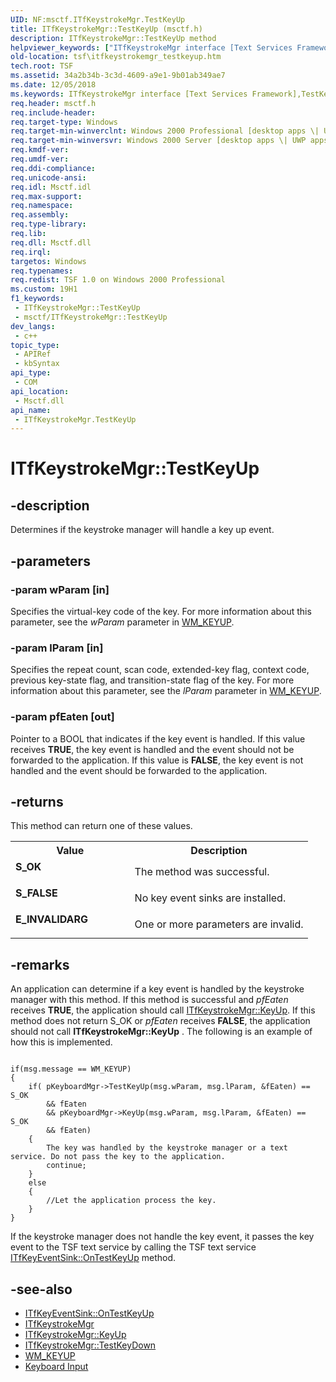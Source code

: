```yaml
---
UID: NF:msctf.ITfKeystrokeMgr.TestKeyUp
title: ITfKeystrokeMgr::TestKeyUp (msctf.h)
description: ITfKeystrokeMgr::TestKeyUp method
helpviewer_keywords: ["ITfKeystrokeMgr interface [Text Services Framework]","TestKeyUp method","ITfKeystrokeMgr.TestKeyUp","ITfKeystrokeMgr::TestKeyUp","TestKeyUp","TestKeyUp method [Text Services Framework]","TestKeyUp method [Text Services Framework]","ITfKeystrokeMgr interface","_tsf_itfkeystrokemgr_testkeyup_ref","msctf/ITfKeystrokeMgr::TestKeyUp","tsf.itfkeystrokemgr_testkeyup"]
old-location: tsf\itfkeystrokemgr_testkeyup.htm
tech.root: TSF
ms.assetid: 34a2b34b-3c3d-4609-a9e1-9b01ab349ae7
ms.date: 12/05/2018
ms.keywords: ITfKeystrokeMgr interface [Text Services Framework],TestKeyUp method, ITfKeystrokeMgr.TestKeyUp, ITfKeystrokeMgr::TestKeyUp, TestKeyUp, TestKeyUp method [Text Services Framework], TestKeyUp method [Text Services Framework],ITfKeystrokeMgr interface, _tsf_itfkeystrokemgr_testkeyup_ref, msctf/ITfKeystrokeMgr::TestKeyUp, tsf.itfkeystrokemgr_testkeyup
req.header: msctf.h
req.include-header: 
req.target-type: Windows
req.target-min-winverclnt: Windows 2000 Professional [desktop apps \| UWP apps]
req.target-min-winversvr: Windows 2000 Server [desktop apps \| UWP apps]
req.kmdf-ver: 
req.umdf-ver: 
req.ddi-compliance: 
req.unicode-ansi: 
req.idl: Msctf.idl
req.max-support: 
req.namespace: 
req.assembly: 
req.type-library: 
req.lib: 
req.dll: Msctf.dll
req.irql: 
targetos: Windows
req.typenames: 
req.redist: TSF 1.0 on Windows 2000 Professional
ms.custom: 19H1
f1_keywords:
 - ITfKeystrokeMgr::TestKeyUp
 - msctf/ITfKeystrokeMgr::TestKeyUp
dev_langs:
 - c++
topic_type:
 - APIRef
 - kbSyntax
api_type:
 - COM
api_location:
 - Msctf.dll
api_name:
 - ITfKeystrokeMgr.TestKeyUp
---
```


# ITfKeystrokeMgr::TestKeyUp


## -description

Determines if the keystroke manager will handle a key up event.

## -parameters

### -param wParam [in]

Specifies the virtual-key code of the key. For more information about this parameter, see the <i>wParam</i> parameter in <a href="/windows/desktop/inputdev/wm-keyup">WM_KEYUP</a>.

### -param lParam [in]

Specifies the repeat count, scan code, extended-key flag, context code, previous key-state flag, and transition-state flag of the key. For more information about this parameter, see the <i>lParam</i> parameter in <a href="/windows/desktop/inputdev/wm-keyup">WM_KEYUP</a>.

### -param pfEaten [out]

Pointer to a BOOL that indicates if the key event is handled. If this value receives <b>TRUE</b>, the key event is handled and the event should not be forwarded to the application. If this value is <b>FALSE</b>, the key event is not handled and the event should be forwarded to the application.

## -returns

This method can return one of these values.

<table>
<tr>
<th>Value</th>
<th>Description</th>
</tr>
<tr>
<td width="40%">
<dl>
<dt><b>S_OK</b></dt>
</dl>
</td>
<td width="60%">
The method was successful.

</td>
</tr>
<tr>
<td width="40%">
<dl>
<dt><b>S_FALSE</b></dt>
</dl>
</td>
<td width="60%">
No key event sinks are installed.

</td>
</tr>
<tr>
<td width="40%">
<dl>
<dt><b>E_INVALIDARG</b></dt>
</dl>
</td>
<td width="60%">
One or more parameters are invalid.

</td>
</tr>
</table>

## -remarks

An application can determine if a key event is handled by the keystroke manager with this method. If this method is successful and <i>pfEaten</i> receives <b>TRUE</b>, the application should call <a href="/windows/desktop/api/msctf/nf-msctf-itfkeystrokemgr-keyup">ITfKeystrokeMgr::KeyUp</a>. If this method does not return S_OK or <i>pfEaten</i> receives <b>FALSE</b>, the application should not call <b>ITfKeystrokeMgr::KeyUp</b> . The following is an example of how this is implemented.


``` syntax

if(msg.message == WM_KEYUP)
{
    if( pKeyboardMgr->TestKeyUp(msg.wParam, msg.lParam, &fEaten) == S_OK 
        && fEaten 
        && pKeyboardMgr->KeyUp(msg.wParam, msg.lParam, &fEaten) == S_OK 
        && fEaten)
    {
        The key was handled by the keystroke manager or a text service. Do not pass the key to the application.
        continue;
    }
    else
    {
        //Let the application process the key. 
    }
}

```

If the keystroke manager does not handle the key event, it passes the key event to the TSF text service by calling the TSF text service <a href="/windows/desktop/api/msctf/nf-msctf-itfkeyeventsink-ontestkeyup">ITfKeyEventSink::OnTestKeyUp</a> method.

## -see-also

- <a href="/windows/desktop/api/msctf/nf-msctf-itfkeyeventsink-ontestkeyup">ITfKeyEventSink::OnTestKeyUp</a>
- <a href="/windows/desktop/api/msctf/nn-msctf-itfkeystrokemgr">ITfKeystrokeMgr</a>
- <a href="/windows/desktop/api/msctf/nf-msctf-itfkeystrokemgr-keyup">ITfKeystrokeMgr::KeyUp</a>
- <a href="/windows/desktop/api/msctf/nf-msctf-itfkeystrokemgr-testkeydown">ITfKeystrokeMgr::TestKeyDown</a>
- <a href="/windows/desktop/inputdev/wm-keyup">WM_KEYUP</a>
- <a href="/windows/desktop/inputdev/keyboard-input">Keyboard Input</a>
